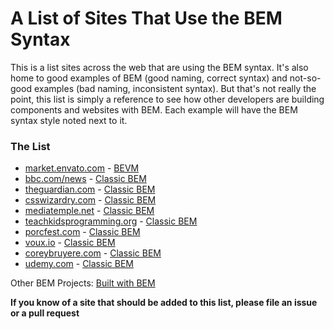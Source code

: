 # A List of Sites That Use the BEM Syntax

This is a list sites across the web that are using the BEM syntax.
It's also home to good examples of BEM (good naming, correct syntax) and not-so-good examples (bad naming, inconsistent syntax).
But that's not really the point, this list is simply a reference to see how other developers are building components and websites with BEM.
Each example will have the BEM syntax style noted next to it.

### The List

* [market.envato.com](http://market.envato.com/) - [BEVM](http://webuild.envato.com/blog/chainable-bem-modifiers/)
* [bbc.com/news](http://www.bbc.com/news) - [Classic BEM](http://csswizardry.com/2013/01/mindbemding-getting-your-head-round-bem-syntax/)
* [theguardian.com](https://www.theguardian.com/) - [Classic BEM](http://csswizardry.com/2013/01/mindbemding-getting-your-head-round-bem-syntax/)
* [csswizardry.com](http://csswizardry.com/) - [Classic BEM](http://csswizardry.com/2013/01/mindbemding-getting-your-head-round-bem-syntax/)
* [mediatemple.net](http://mediatemple.net/) - [Classic BEM](http://csswizardry.com/2013/01/mindbemding-getting-your-head-round-bem-syntax/)
* [teachkidsprogramming.org](http://teachingkidsprogramming.org/) - [Classic BEM](http://csswizardry.com/2013/01/mindbemding-getting-your-head-round-bem-syntax/)
* [porcfest.com](http://porcfest.com/) - [Classic BEM](http://csswizardry.com/2013/01/mindbemding-getting-your-head-round-bem-syntax/)
* [voux.io](http://voux.io/) - [Classic BEM](http://csswizardry.com/2013/01/mindbemding-getting-your-head-round-bem-syntax/)
* [coreybruyere.com](http://coreybruyere.com/) - [Classic BEM](http://csswizardry.com/2013/01/mindbemding-getting-your-head-round-bem-syntax/)
* [udemy.com](http://udemy.com/) - [Classic BEM](http://csswizardry.com/2013/01/mindbemding-getting-your-head-round-bem-syntax/)

Other BEM Projects: [Built with BEM](https://en.bem.info/built-with-b/)

**If you know of a site that should be added to this list, please file an issue or a pull request**

